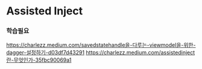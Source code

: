 # Assisted Inject
### 학습필요
https://charlezz.medium.com/savedstatehandle을-다루는-viewmodel을-위한-dagger-설정하기-d03df7d43291
https://charlezz.medium.com/assistedinject란-무엇인가-35fbc90069a1
